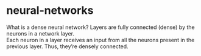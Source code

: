 # neural-networks

What is a dense neural network?
Layers are fully connected (dense) by the neurons in a network layer.  
Each neuron in a layer receives an input from all the neurons present in the previous layer. 
Thus, they’re densely connected.
